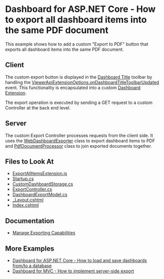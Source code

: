 # Dashboard for ASP.NET Core - How to export all dashboard items into the same PDF document

This example shows how to add a custom "Export to PDF" button that exports all dashboard items into the same PDF document.

## Client

The custom export button is displayed in the [Dashboard Title](https://docs.devexpress.com/Dashboard/117383/web-dashboard/ui-elements-and-customization/ui-elements/dashboard-title) toolbar by handling the [ViewerApiExtensionOptions.onDashboardTitleToolbarUpdated](https://docs.devexpress.com/Dashboard/js-DevExpress.Dashboard.ViewerApiExtensionOptions#js_devexpress_dashboard_viewerapiextensionoptions_ondashboardtitletoolbarupdated) event. This functionality is encapsulated into a custom [Dashboard Extension](https://docs.devexpress.com/Dashboard/117543/web-dashboard/ui-elements-and-customization/extensions-overview).

The export operation is executed by sending a GET request to a custom Controller at the back end level.

## Server

The custom Export Controller processes requests from the client side. It uses the [WebDashboardExporter](https://docs.devexpress.com/Dashboard/DevExpress.DashboardWeb.WebDashboardExporter) class to export dashboard items to PDF and [PdfDocumentProcessor](https://docs.devexpress.com/OfficeFileAPI/DevExpress.Pdf.PdfDocumentProcessor) class to join exported documents together.

## Files to Look At
* [ExportAllItemsExtension.js](CS/AspNetCoreDashboard_ExportAllItems/wwwroot/js/ExportAllItemsExtension.js)
* [Startup.cs](./CS/AspNetCoreDashboard_ExportAllItems/Startup.cs)
* [CustomDashboardStorage.cs](./CS/AspNetCoreDashboard_ExportAllItems/Classes/CustomDashboardStorage.cs)
* [ExportController.cs](./CS/AspNetCoreDashboard_ExportAllItems/Controllers/ExportController.cs)
* [DashboardExportModel.cs](./CS/AspNetCoreDashboard_ExportAllItems/Models/DashboardExportModel.cs)
* [_Layout.cshtml](./CS/AspNetCoreDashboard_ExportAllItems/Pages/_Layout.cshtml)
* [Index.cshtml](./CS/AspNetCoreDashboard_ExportAllItems/Pages/Index.cshtml)

## Documentation

- [Manage Exporting Capabilities](https://docs.devexpress.com/Dashboard/400355/web-dashboard/aspnet-core-dashboard-control/manage-exporting-capabilities)

## More Examples

- [Dashboard for ASP.NET Core - How to load and save dashboards from/to a database](https://github.com/DevExpress-Examples/asp-net-core-dashboard-save-dashboards-to-database)
- [Dashboard for MVC - How to implement server-side export](https://github.com/DevExpress-Examples/aspnet-mvc-dashboard-how-to-implement-server-side-export-t590027)
